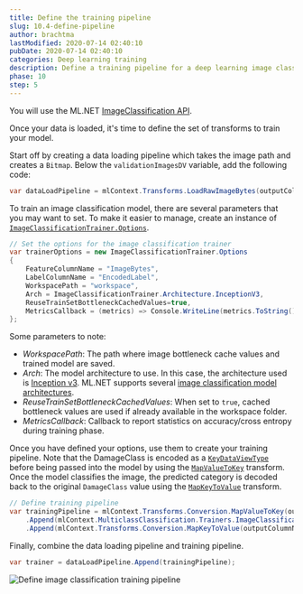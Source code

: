 ```yaml
---
title: Define the training pipeline
slug: 10.4-define-pipeline
author: brachtma
lastModified: 2020-07-14 02:40:10
pubDate: 2020-07-14 02:40:10
categories: Deep learning training
description: Define a training pipeline for a deep learning image classification model using the ML.NET ImageClassification API.
phase: 10
step: 5
---
```


You will use the ML.NET [ImageClassification API](https://docs.microsoft.com/dotnet/api/microsoft.ml.visioncatalog.imageclassification?view=ml-dotnet#Microsoft_ML_VisionCatalog_ImageClassification_Microsoft_ML_MulticlassClassificationCatalog_MulticlassClassificationTrainers_System_String_System_String_System_String_System_String_Microsoft_ML_IDataView_).

Once your data is loaded, it's time to define the set of transforms to train your model.

Start off by creating a data loading pipeline which takes the image path and creates a `Bitmap`. Below the `validationImagesDV` variable, add the following code:

```csharp
var dataLoadPipeline = mlContext.Transforms.LoadRawImageBytes(outputColumnName:"ImageBytes", imageFolder:null, inputColumnName:"ImagePath");
```

To train an image classification model, there are several parameters that you may want to set. To make it easier to manage, create an instance of [`ImageClassificationTrainer.Options`](https://docs.microsoft.com/dotnet/api/microsoft.ml.vision.imageclassificationtrainer.options?view=ml-dotnet).

```csharp
// Set the options for the image classification trainer
var trainerOptions = new ImageClassificationTrainer.Options
{
    FeatureColumnName = "ImageBytes",
    LabelColumnName = "EncodedLabel",
    WorkspacePath = "workspace",
    Arch = ImageClassificationTrainer.Architecture.InceptionV3,
    ReuseTrainSetBottleneckCachedValues=true,
    MetricsCallback = (metrics) => Console.WriteLine(metrics.ToString())
};
```

Some parameters to note:

- *WorkspacePath*: The path where image bottleneck cache values and trained model are saved.
- *Arch*: The model architecture to use. In this case, the architecture used is [Inception v3](https://en.wikipedia.org/wiki/Inceptionv3). ML.NET supports several [image classification model architectures](https://docs.microsoft.com/dotnet/api/microsoft.ml.vision.imageclassificationtrainer.architecture?view=ml-dotnet).
- *ReuseTrainSetBottleneckCachedValues*: When set to `true`, cached bottleneck values are used if already available in the workspace folder.
- *MetricsCallback*: Callback to report statistics on accuracy/cross entropy during training phase.

Once you have defined your options, use them to create your training pipeline. Note that the DamageClass is encoded as a [`KeyDataViewType`](https://docs.microsoft.com/dotnet/microsoft.ml.data.keydataviewtype?view=ml-dotnet) before being passed into the model by using the [`MapValueToKey`](https://docs.microsoft.com/dotnet/api/microsoft.ml.conversionsextensionscatalog.mapvaluetokey?view=ml-dotnet) transform. Once the model classifies the image, the predicted category is decoded back to the original `DamageClass` value using the [`MapKeyToValue`](https://docs.microsoft.com/dotnet/api/microsoft.ml.conversionsextensionscatalog.mapkeytovalue?view=ml-dotnet#Microsoft_ML_ConversionsExtensionsCatalog_MapKeyToValue_Microsoft_ML_TransformsCatalog_ConversionTransforms_System_String_System_String_) transform.

```csharp
// Define training pipeline
var trainingPipeline = mlContext.Transforms.Conversion.MapValueToKey(outputColumnName: "EncodedLabel", inputColumnName: "DamageClass")
    .Append(mlContext.MulticlassClassification.Trainers.ImageClassification(trainerOptions))
    .Append(mlContext.Transforms.Conversion.MapKeyToValue(outputColumnName: "PredictedLabel", inputColumnName: "PredictedLabel"));
```

Finally, combine the data loading pipeline and training pipeline.

```csharp
var trainer = dataLoadPipeline.Append(trainingPipeline);
```

![Define image classification training pipeline](https://user-images.githubusercontent.com/46974588/88376609-bfb92c80-cd6b-11ea-8123-0f309e384413.png)
